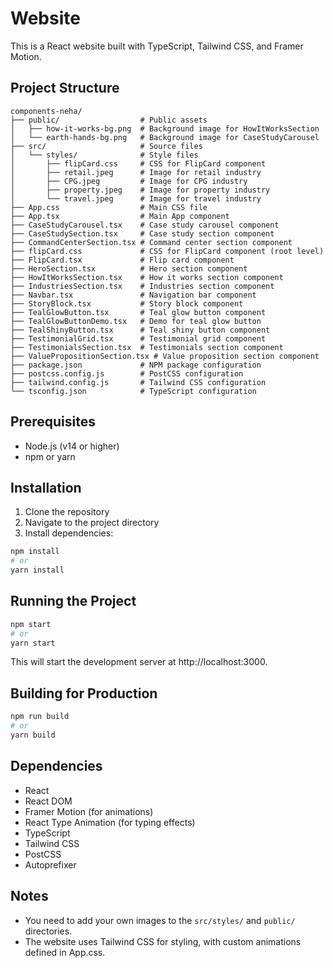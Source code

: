 # Website

This is a React website built with TypeScript, Tailwind CSS, and Framer Motion.

## Project Structure

```
components-neha/
├── public/                  # Public assets
│   ├── how-it-works-bg.png  # Background image for HowItWorksSection
│   └── earth-hands-bg.png   # Background image for CaseStudyCarousel
├── src/                     # Source files
│   └── styles/              # Style files
│       ├── flipCard.css     # CSS for FlipCard component
│       ├── retail.jpeg      # Image for retail industry
│       ├── CPG.jpeg         # Image for CPG industry
│       ├── property.jpeg    # Image for property industry
│       └── travel.jpeg      # Image for travel industry
├── App.css                  # Main CSS file
├── App.tsx                  # Main App component
├── CaseStudyCarousel.tsx    # Case study carousel component
├── CaseStudySection.tsx     # Case study section component
├── CommandCenterSection.tsx # Command center section component
├── flipCard.css             # CSS for FlipCard component (root level)
├── FlipCard.tsx             # Flip card component
├── HeroSection.tsx          # Hero section component
├── HowItWorksSection.tsx    # How it works section component
├── IndustriesSection.tsx    # Industries section component
├── Navbar.tsx               # Navigation bar component
├── StoryBlock.tsx           # Story block component
├── TealGlowButton.tsx       # Teal glow button component
├── TealGlowButtonDemo.tsx   # Demo for teal glow button
├── TealShinyButton.tsx      # Teal shiny button component
├── TestimonialGrid.tsx      # Testimonial grid component
├── TestimonialsSection.tsx  # Testimonials section component
├── ValuePropositionSection.tsx # Value proposition section component
├── package.json             # NPM package configuration
├── postcss.config.js        # PostCSS configuration
├── tailwind.config.js       # Tailwind CSS configuration
└── tsconfig.json            # TypeScript configuration
```

## Prerequisites

- Node.js (v14 or higher)
- npm or yarn

## Installation

1. Clone the repository
2. Navigate to the project directory
3. Install dependencies:

```bash
npm install
# or
yarn install
```

## Running the Project

```bash
npm start
# or
yarn start
```

This will start the development server at http://localhost:3000.

## Building for Production

```bash
npm run build
# or
yarn build
```

## Dependencies

- React
- React DOM
- Framer Motion (for animations)
- React Type Animation (for typing effects)
- TypeScript
- Tailwind CSS
- PostCSS
- Autoprefixer

## Notes

- You need to add your own images to the `src/styles/` and `public/` directories.
- The website uses Tailwind CSS for styling, with custom animations defined in App.css.
